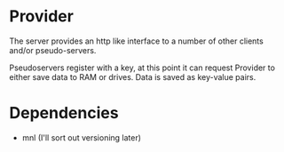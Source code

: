 # Provider

The server provides an http like interface to a number of other clients
and/or pseudo-servers.

Pseudoservers register with a key, at this point it can request Provider to
either save data to RAM or drives. Data is saved as key-value pairs.


# Dependencies

- mnl (I'll sort out versioning later)
